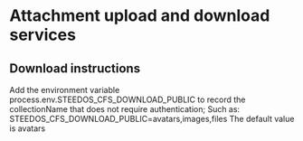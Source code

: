  <!--
 * @Author: sunhaolin@hotoa.com
 * @Date: 2022-06-08 09:38:56
 * @LastEditors: sunhaolin@hotoa.com
 * @LastEditTime: 2022-06-21 10:07:45
 * @Description:
-->

# Attachment upload and download services

## Download instructions

Add the environment variable process.env.STEEDOS_CFS_DOWNLOAD_PUBLIC to record the collectionName that does not require authentication;
Such as: STEEDOS_CFS_DOWNLOAD_PUBLIC=avatars,images,files
The default value is avatars